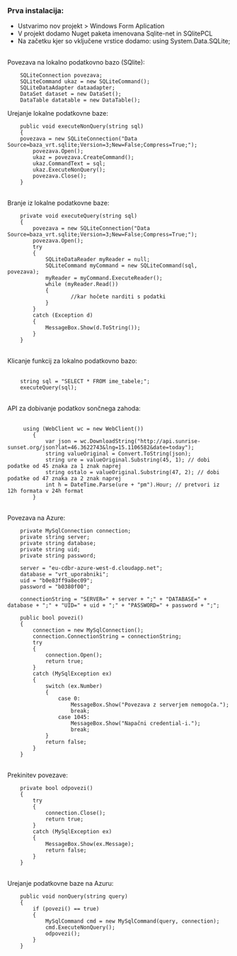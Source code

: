 <h3>Prva instalacija:</h3>
<ul>
        <li>Ustvarimo nov projekt > Windows Form Aplication</li>
        <li>V projekt dodamo Nuget paketa imenovana Sqlite-net in SQlitePCL</li>
        <li>Na začetku kjer so vključene vrstice dodamo: using System.Data.SQLite;</li>
</ul>
</br>Povezava na lokalno podatkovno bazo (SQlite):

        SQLiteConnection povezava;
        SQLiteCommand ukaz = new SQLiteCommand();
        SQLiteDataAdapter dataadapter;
        DataSet dataset = new DataSet();
        DataTable datatable = new DataTable();
        
Urejanje lokalne podatkovne baze:

        public void executeNonQuery(string sql)
        {
        povezava = new SQLiteConnection("Data    Source=baza_vrt.sqlite;Version=3;New=False;Compress=True;");
            povezava.Open();
            ukaz = povezava.CreateCommand();
            ukaz.CommandText = sql;
            ukaz.ExecuteNonQuery();
            povezava.Close();
        }
</br>
Branje iz lokalne podatkovne baze:

        private void executeQuery(string sql)
        {
            povezava = new SQLiteConnection("Data Source=baza_vrt.sqlite;Version=3;New=False;Compress=True;");
            povezava.Open();
            try
            {
                SQLiteDataReader myReader = null;
                SQLiteCommand myCommand = new SQLiteCommand(sql, povezava);
                myReader = myCommand.ExecuteReader();
                while (myReader.Read())
                {
                        //kar hočete narditi s podatki
                }
            }
            catch (Exception d)
            {
                MessageBox.Show(d.ToString());
            }
        }

</br>Klicanje funkcij za lokalno podatkovno bazo:</br></br>

        string sql = "SELECT * FROM ime_tabele;";
        executeQuery(sql);
        
</br>API za dobivanje podatkov sončnega zahoda:</br></br>

         using (WebClient wc = new WebClient())
            {
                var json = wc.DownloadString("http://api.sunrise-sunset.org/json?lat=46.3622743&lng=15.1106582&date=today");
                string valueOriginal = Convert.ToString(json);
                string ure = valueOriginal.Substring(45, 1); // dobi podatke od 45 znaka za 1 znak naprej
                string ostalo = valueOriginal.Substring(47, 2); // dobi podatke od 47 znaka za 2 znak naprej
                int h = DateTime.Parse(ure + "pm").Hour; // pretvori iz 12h formata v 24h format
            }
</br>
Povezava na Azure:

        private MySqlConnection connection;
        private string server;
        private string database;
        private string uid;
        private string password;
        
        server = "eu-cdbr-azure-west-d.cloudapp.net";
        database = "vrt_uporabniki";
        uid = "b0e83ff9a8ec09";
        password = "b0380f00";
        
        connectionString = "SERVER=" + server + ";" + "DATABASE=" + database + ";" + "UID=" + uid + ";" + "PASSWORD=" + password + ";";
        
        public bool povezi()
        {
            connection = new MySqlConnection();
            connection.ConnectionString = connectionString;
            try
            {
                connection.Open();
                return true;
            }
            catch (MySqlException ex)
            {
                switch (ex.Number)
                {
                    case 0:
                        MessageBox.Show("Povezava z serverjem nemogoča.");
                        break;
                    case 1045:
                        MessageBox.Show("Napačni credential-i.");
                        break;
                }
                return false;
            }
        }
</br>
Prekinitev povezave:

        private bool odpovezi()
        {
            try
            {
                connection.Close();
                return true;
            }
            catch (MySqlException ex)
            {
                MessageBox.Show(ex.Message);
                return false;
            }
        }

</br>Urejanje podatkovne baze na Azuru:

        public void nonQuery(string query)
        {
            if (povezi() == true)
            {
                MySqlCommand cmd = new MySqlCommand(query, connection);
                cmd.ExecuteNonQuery();
                odpovezi();
            }
        }  
